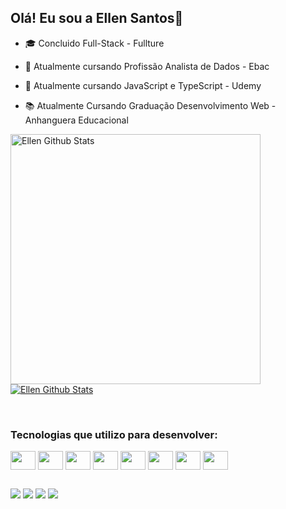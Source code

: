 ## Olá! Eu sou a Ellen Santos👋

- :mortar_board: Concluido Full-Stack - Fullture
- 🌱 Atualmente  cursando  Profissão Analista de Dados - Ebac
- 🌱 Atualmente  cursando JavaScript e TypeScript - Udemy
- 📚 Atualmente Cursando Graduação Desenvolvimento Web - Anhanguera Educacional


  <div display="flex">
  <a href="https://github.com/Ellen-TSantos">
 <img alt="Ellen Github Stats" width="400px"
  src="https://github-readme-stats.vercel.app/api?username=Ellen-TSantos&show_icons=true&count_private=true&theme=radical&hide_border=true&bg_color=0D1117"></a>
   <a href="https://github.com/Ellen-TSantos">
 <img alt="Ellen Github Stats" src="https://github-readme-stats.vercel.app/api/top-langs/?username=Ellen-TSantos&layout=compact&theme=radical&t&hide_border=true&bg_color=0D1117"></a>
  </div>  
 <br>
   
  <h3>Tecnologias que utilizo para desenvolver:</h3>
         
   <div display= "flex">
       <img align="center" alto="Ellen-html" height="30" width="40" src="https://cdn.jsdelivr.net/gh/devicons/devicon/icons/html5/html5-original.svg">
      <img  align="center" alto="Ellen-css" height="30" width="40"  src="https://cdn.jsdelivr.net/gh/devicons/devicon/icons/css3/css3-original.svg">
      <img  align="center" alto="Ellen-javascript" height="30" width="40" src="https://cdn.jsdelivr.net/gh/devicons/devicon/icons/javascript/javascript-original.svg">
      <img align="center" alto="Ellen-typeScrip" height="30" width="40"  src="https://cdn.jsdelivr.net/gh/devicons/devicon/icons/typescript/typescript-original.svg">
      <img align="center" alto="Ellen-react" height="30" width="40"  src="https://cdn.jsdelivr.net/gh/devicons/devicon/icons/react/react-original-wordmark.svg">
      <img align="center" alto="Ellen-Git" height="30" width="40" src="https://cdn.jsdelivr.net/gh/devicons/devicon/icons/git/git-original.svg">   
      <img align="center" alto="Ellen-Git" height="30" width="40" src="https://cdn.jsdelivr.net/gh/devicons/devicon/icons/nodejs/nodejs-original.svg">
      <img align="center" alto="Ellen-Git" height="30" width="40" src="https://cdn.jsdelivr.net/gh/devicons/devicon/icons/python/python-original.svg">    
   </div>
 
     
  ##
 <div> 
  <a href = "mailto:ellentatyysousasantos@gmail.com"><img src="https://img.shields.io/badge/-Gmail-%23333?style=for-the-badge&logo=gmail&logoColor=white" target="_blank"></a>
<a href="https://www.linkedin.com/in/ellentsantos/" target="_blank"><img src="https://img.shields.io/badge/-LinkedIn-%230077B5?style=for-the-badge&logo=linkedin&logoColor=white" target="_blank"></a> 
 <a href="https://instagram.com" target="_blank"><img src="https://img.shields.io/badge/-Instagram-%23E4405F?style=for-the-badge&logo=instagram&logoColor=white" target="_blank"></a>
   <a href="https://www.twitch.tv/" target="_blank"><img src="https://img.shields.io/badge/Twitch-9146FF?style=for-the-badge&logo=twitch&logoColor=white" target="_blank"></a> 
</div>
 

     

     

